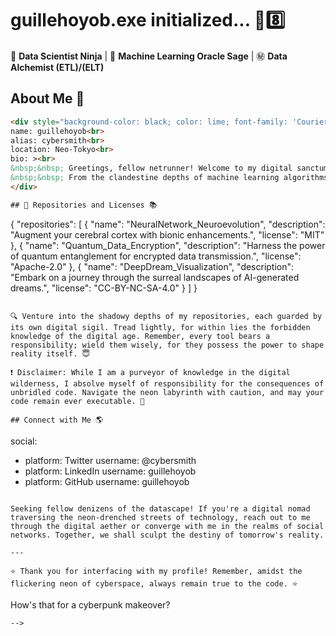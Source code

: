 # guillehoyob.exe initialized... 👾8️⃣
 
🔭 **Data Scientist Ninja** | 🌌 **Machine Learning Oracle Sage** | ㊙️ **Data Alchemist (ETL)/(ELT)** <!--| 🤖 **GenAI Architect** | 💬 **Prompt Whisperer** | 📊 **Graph Sorcerer** | 🔮 **Futurist** -->

## About Me 🚀

```html
<div style="background-color: black; color: lime; font-family: 'Courier New', monospace; padding: 10px;">
name: guillehoyob<br>
alias: cybersmith<br>
location: Neo-Tokyo<br>
bio: ><br>
&nbsp;&nbsp; Greetings, fellow netrunner! Welcome to my digital sanctum. I am but a mere ghost in the machine, wandering the neon-lit alleyways of Neo-Tokyo, seeking to unravel the secrets of the digital cosmos.<br>
&nbsp;&nbsp; From the clandestine depths of machine learning algorithms to the creation of sentient digital entities, I've traversed it all. My quest? To carve a path towards a sleeker, smarter future, where complexity kneels before simplicity.
</div>

## 📜 Repositories and Licenses 📚

```
{
  "repositories": [
    {
      "name": "NeuralNetwork_Neuroevolution",
      "description": "Augment your cerebral cortex with bionic enhancements.",
      "license": "MIT"
    },
    {
      "name": "Quantum_Data_Encryption",
      "description": "Harness the power of quantum entanglement for encrypted data transmission.",
      "license": "Apache-2.0"
    },
    {
      "name": "DeepDream_Visualization",
      "description": "Embark on a journey through the surreal landscapes of AI-generated dreams.",
      "license": "CC-BY-NC-SA-4.0"
    }
  ]
}
```
 
🔍 Venture into the shadowy depths of my repositories, each guarded by its own digital sigil. Tread lightly, for within lies the forbidden knowledge of the digital age. Remember, every tool bears a responsibility; wield them wisely, for they possess the power to shape reality itself. 😇

❗ Disclaimer: While I am a purveyor of knowledge in the digital wilderness, I absolve myself of responsibility for the consequences of unbridled code. Navigate the neon labyrinth with caution, and may your code remain ever executable. 🙌
 
## Connect with Me 🌎

```
social:
  - platform: Twitter
    username: @cybersmith
  - platform: LinkedIn
    username: guillehoyob
  - platform: GitHub
    username: guillehoyob
```

Seeking fellow denizens of the datascape! If you're a digital nomad traversing the neon-drenched streets of technology, reach out to me through the digital aether or converge with me in the realms of social networks. Together, we shall sculpt the destiny of tomorrow's reality.
 
---
 
⭐ Thank you for interfacing with my profile! Remember, amidst the flickering neon of cyberspace, always remain true to the code. ⭐

```
How's that for a cyberpunk makeover?
```
-->
